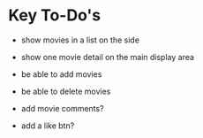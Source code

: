# Key To-Do's

* show movies in a list on the side
* show one movie detail on the main display area
* be able to add movies
* be able to delete movies
* add movie comments?

* add a like btn?
